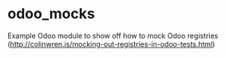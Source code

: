 # odoo_mocks
Example Odoo module to show off how to mock Odoo registries (http://colinwren.is/mocking-out-registries-in-odoo-tests.html)
